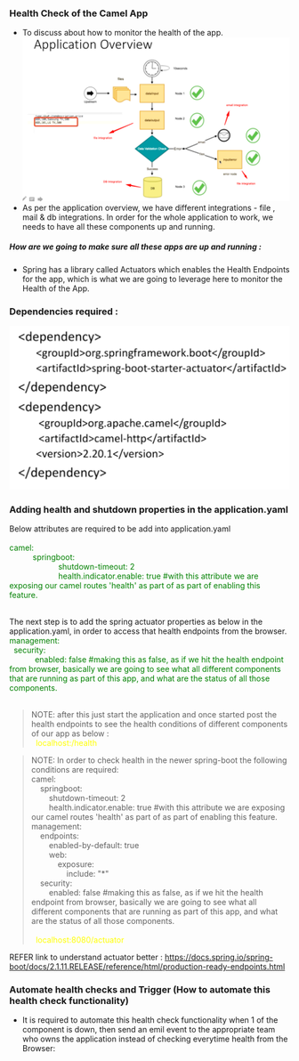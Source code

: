 ### Health Check of the Camel App
 
* To discuss about how to monitor the health of the app.
  ![application-overview-discussion-health-check.png](..%2Fassets%2Fimages%2Fapplication-overview-discussion-health-check.png)
* As per the application overview, we have different integrations - file , mail & db integrations. In order for the whole application to work, we needs to have all these components up and running.

##### How are we going to make sure all these apps are up and running :
* Spring has a library called Actuators which enables the Health Endpoints for the app, which is what we are going to leverage here to monitor the Health of the App.

### Dependencies required :  
 ![actuators-required-dependency.png](..%2Fassets%2Fimages%2Factuators-required-dependency.png)
 
### Adding health and shutdown properties in the application.yaml
 Below attributes are required to be add into application.yaml
<font color="green"><br/>   
 camel: <br/>
 &emsp;&emsp;&emsp;springboot: <br/>
 &emsp;&emsp;&emsp;&emsp;&emsp;&emsp; shutdown-timeout: 2 <br/>
 &emsp;&emsp;&emsp;&emsp;&emsp;&emsp; health.indicator.enable: true #with this attribute we are exposing our camel routes 'health' as part of as part of enabling this feature.
</font> <br/><br/>


 The next step is to add the spring actuator properties as below in the application.yaml, in order to access that health endpoints from the browser.
 <font color="green"> <br/>
  management: <br/>
  &nbsp; security:  <br/>
  &emsp;&emsp;&emsp;  enabled: false #making this as false, as if we hit the health endpoint from browser, basically we are going to see what all different components that are running as part of this app, and what are the status of all those components.
 </font> <br/><br/>

> NOTE: after this just start the application and once started post the health endpoints to see the health conditions of different components of our app as below :
      <br/>&nbsp;<font color="yellow"> localhost:<port>/health </font>

> NOTE: In order to check health in the newer spring-boot the following conditions are required:
>    <br/>
     camel: <br/>
&nbsp; &nbsp; springboot: <br/>
&nbsp; &nbsp; &nbsp; &nbsp; shutdown-timeout: 2 <br/>
&nbsp; &nbsp; &nbsp; &nbsp; health.indicator.enable: true  #with this attribute we are exposing our camel routes 'health' as part of as part of enabling this feature. <br/>
management: <br/>
&nbsp; &nbsp; endpoints: <br/>
&nbsp; &nbsp; &nbsp; &nbsp; enabled-by-default: true <br/>
&nbsp; &nbsp; &nbsp; &nbsp; web: <br/>
&nbsp; &nbsp; &nbsp; &nbsp; &nbsp; &nbsp; exposure: <br/>
&nbsp; &nbsp; &nbsp; &nbsp; &nbsp; &nbsp; &nbsp; &nbsp; include: "*" <br/>
&nbsp; &nbsp; security: <br/>
&nbsp; &nbsp; &nbsp; &nbsp; enabled: false #making this as false, as if we hit the health endpoint from browser, basically we are going to see what all different components that are running as part of this app, and what are the status of all those components. <br/>
<br/>&nbsp;<font color="yellow"> localhost:8080/actuator </font> <br/>

REFER link to understand actuator better : https://docs.spring.io/spring-boot/docs/2.1.11.RELEASE/reference/html/production-ready-endpoints.html

### Automate health checks and Trigger (How to automate this health check functionality) 
* It is required to automate this health check functionality when 1 of the component is down, then send an emil event to the appropriate team who owns the application instead of checking everytime health from the Browser:


